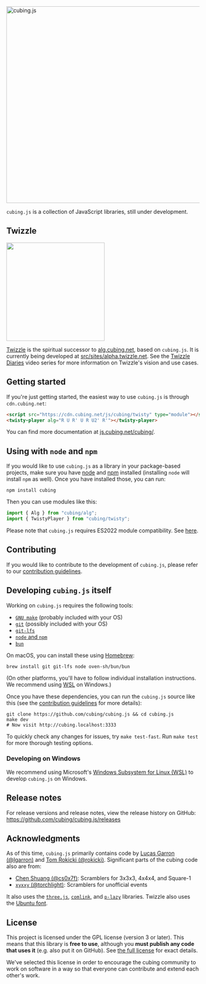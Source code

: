 <img src="cubing.js.png" alt="cubing.js" width="512">

`cubing.js` is a collection of JavaScript libraries, still under development.

## Twizzle

<a href="https://alpha.twizzle.net/"><img src="./src/sites/alpha.twizzle.net/twizzle-social-media-image.png" width="256">

Twizzle</a> is the spiritual successor to [alg.cubing.net](https://alg.cubing.net/), based on `cubing.js`. It is currently being developed at [src/sites/alpha.twizzle.net](./src/sites/alpha.twizzle.net/). See the [Twizzle Diaries](https://www.youtube.com/watch?v=9_kqXn0Mq-o&list=PLFh3NgpDbzN4VkcfjEZSQ_TYQv_OEjbjF) video series for more information on Twizzle's vision and use cases.

## Getting started

If you're just getting started, the easiest way to use `cubing.js` is through `cdn.cubing.net`:

```html
<script src="https://cdn.cubing.net/js/cubing/twisty" type="module"></script>
<twisty-player alg="R U R' U R U2' R'"></twisty-player>
```

You can find more documentation at [js.cubing.net/cubing/](https://js.cubing.net/cubing).

## Using with `node` and `npm`

If you would like to use `cubing.js` as a library in your package-based projects, make sure you have [node](https://nodejs.org/en/) and [npm](https://docs.npmjs.com/getting-started) installed (installing `node` will install `npm` as well). Once you have installed those, you can run:

```shell
npm install cubing
```

Then you can use modules like this:

```js
import { Alg } from "cubing/alg";
import { TwistyPlayer } from "cubing/twisty";
```

Please note that `cubing.js` requires ES2022 module compatibility. See [here](https://js.cubing.net/cubing/#javascript).

## Contributing

If you would like to contribute to the development of `cubing.js`, please refer to our [contribution guidelines](./CONTRIBUTING.md).

## Developing `cubing.js` itself

Working on `cubing.js` requires the following tools:

- [`GNU make`](https://www.gnu.org/software/make/) (probably included with your OS)
- [`git`](https://git-scm.com/) (possibly included with your OS)
- [`git-lfs`](https://git-lfs.com/)
- [`node` and `npm`](https://nodejs.org/en/download)
- [`bun`](https://bun.sh/)

On macOS, you can install these using [Homebrew](https://brew.sh/):

```shell
brew install git git-lfs node oven-sh/bun/bun
```

(On other platforms, you'll have to follow individual installation instructions. We recommend using [WSL](https://learn.microsoft.com/en-us/windows/wsl/install) on Windows.)

Once you have these dependencies, you can run the `cubing.js` source like this (see the [contribution guidelines](./CONTRIBUTING.md) for more details):

```shell
git clone https://github.com/cubing/cubing.js && cd cubing.js
make dev
# Now visit http://cubing.localhost:3333
```

To quickly check any changes for issues, try `make test-fast`. Run `make test` for more thorough testing options.

### Developing on Windows

We recommend using Microsoft's [Windows Subsystem for Linux (WSL)](https://learn.microsoft.com/en-us/windows/wsl/about) to develop `cubing.js` on Windows.

## Release notes

For release versions and release notes, view the release history on GitHub: <https://github.com/cubing/cubing.js/releases>

## Acknowledgments

As of this time, `cubing.js` primarily contains code by [Lucas Garron (@lgarron)](https://github.com/lgarron) and [Tom Rokicki (@rokicki)](https://github.com/rokicki). Significant parts of the cubing code also are from:

- [Chen Shuang (@cs0x7f)](https://github.com/cs0x7f): Scramblers for 3x3x3, 4x4x4, and Square-1
- [`xyxxy` (@torchlight)](https://github.com/torchlight): Scramblers for unofficial events

It also uses the [`three.js`](https://github.com/mrdoob/three.js), [`comlink`](https://github.com/GoogleChromeLabs/comlink), and [`p-lazy`](https://github.com/sindresorhus/p-lazy) libraries. Twizzle also uses the [Ubuntu font](https://design.ubuntu.com/font/).

## License

This project is licensed under the GPL license (version 3 or later). This means that this library is **free to use**, although you **must publish any code that uses it** (e.g. also put it on GitHub). See [the full license](./LICENSE.md) for exact details.

We've selected this license in order to encourage the cubing community to work on software in a way so that everyone can contribute and extend each other's work.
